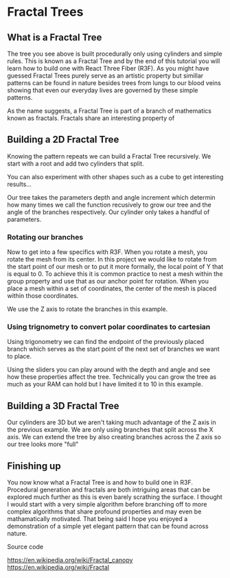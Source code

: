# Fractal Trees

## What is a Fractal Tree

The tree you see above is built procedurally only using cylinders and simple rules. This is known as a Fractal Tree and by the end of this tutorial you will learn how to build one with React Three Fiber (R3F). As you might have guessed Fractal Trees purely serve as an artistic property but simillar patterns can be found in nature besides trees from lungs to our blood veins showing that even our everyday lives are governed by these simple patterns.

As the name suggests, a Fractal Tree is part of a branch of mathematics known as fractals. Fractals share an interesting property of

## Building a 2D Fractal Tree

Knowing the pattern repeats we can build a Fractal Tree recursively. We start with a root and add two cylinders that split.

You can also experiment with other shapes such as a cube to get interesting results...

Our tree takes the parameters depth and angle increment which determin how many times we call the function recusively to grow our tree and the angle of the branches respectively.
Our cylinder only takes a handful of parameters.

### Rotating our branches

Now to get into a few specifics with R3F. When you rotate a mesh, you rotate the mesh from its center. In this project we would like to rotate from the start point of our mesh or to put it more formally, the local point of Y that is equal to 0. To achieve this it is common practice to nest a mesh within the group property and use that as our anchor point for rotation. When you place a mesh within a set of coordinates, the center of the mesh is placed within those coordinates.

We use the Z axis to rotate the branches in this example.

### Using trignometry to convert polar coordinates to cartesian

Using trigonometry we can find the endpoint of the previously placed branch which serves as the start point of the next set of branches we want to place.

Using the sliders you can play around with the depth and angle and see how these properties affect the tree. Technically you can grow the tree as much as your RAM can hold but I have limited it to 10 in this example.

## Building a 3D Fractal Tree

Our cylinders are 3D but we aren't taking much advantage of the Z axis in the previous example. We are only using branches that split across the X axis. We can extend the tree by also creating branches across the Z axis so our tree looks more "full"

## Finishing up

You now know what a Fractal Tree is and how to build one in R3F. Procedural generation and fractals are both intriguing areas that can be explored much further as this is even
barely scrathing the surface. I thought I would start with a very simple algorithm before branching off to more complex algorithms that share profound properties and may even be mathamatically motivated. That being said I hope you enjoyed a demonstration of a simple yet elegant pattern that can be found across nature.

Source code

https://en.wikipedia.org/wiki/Fractal_canopy
https://en.wikipedia.org/wiki/Fractal
